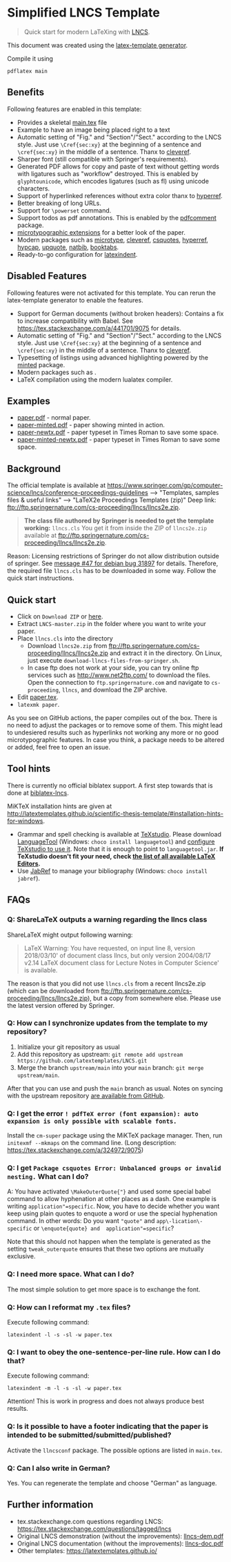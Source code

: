 # Simplified LNCS Template

> Quick start for modern LaTeXing with [LNCS](http://www.springer.com/computer/lncs).

This document was created using the [latex-template generator](https://www.npmjs.com/package/generator-latex-template).

Compile it using

    pdflatex main

## Benefits

Following features are enabled in this template:

- Provides a skeletal [main.tex](main.tex) file
- Example to have an image being placed right to a text
- Automatic setting of "Fig." and "Section"/"Sect." according to the LNCS style.
  Just use `\Cref{sec:xy}` at the beginning of a sentence and `\cref{sec:xy}` in the middle of a sentence.
  Thanx to [cleveref].
- Sharper font (still compatible with Springer's requirements).
- Generated PDF allows for copy and paste of text without getting words with ligatures such as "workflow" destroyed.
  This is enabled by `glyphtounicode`, which encodes ligatures (such as fl) using unicode characters.
- Support of hyperlinked references without extra color thanx to [hyperref].
- Better breaking of long URLs.
- Support for `\powerset` command.
- Support todos as pdf annotations. This is enabled by the [pdfcomment] package.
- [microtypographic extensions](https://www.ctan.org/pkg/microtype) for a better look of the paper.
- Modern packages such as [microtype], [cleveref], [csquotes], [hyperref], [hypcap], [upquote], [natbib], [booktabs].
- Ready-to-go configuration for [latexindent].

## Disabled Features

Following features were not activated for this template.
You can rerun the latex-template generator to enable the features.

- Support for German documents (without broken headers):
  Contains a fix to increase compatibility with Babel.
  See <https://tex.stackexchange.com/a/441701/9075> for details.
- Automatic setting of "Fig." and "Section"/"Sect." according to the LNCS style.
  Just use `\Cref{sec:xy}` at the beginning of a sentence and `\cref{sec:xy}` in the middle of a sentence.
  Thanx to [cleveref].
- Typesetting of listings using advanced highlighting powered by the [minted] package.
- Modern packages such as .
- LaTeX compilation using the modern lualatex compiler.

## Examples

- [paper.pdf](https://latextemplates.github.io/LNCS/paper.pdf) - normal paper.
- [paper-minted.pdf](https://latextemplates.github.io/LNCS/paper-minted.pdf) - paper showing minted in action.
- [paper-newtx.pdf](http://latextemplates.github.io/LNCS/paper-newtx.pdf) - paper typeset in Times Roman to save some space.
- [paper-minted-newtx.pdf](http://latextemplates.github.io/LNCS/paper-minted-newtx.pdf) - paper typeset in Times Roman to save some space.

## Background

The official template is available at <https://www.springer.com/gp/computer-science/lncs/conference-proceedings-guidelines> --> "Templates, samples files & useful links" --> "LaTeX2e Proceedings Templates (zip)"
Deep link: <ftp://ftp.springernature.com/cs-proceeding/llncs/llncs2e.zip>.

> **The class file authored by Springer is needed to get the template working:**
> `llncs.cls`
>  You get it from inside the ZIP of `llncs2e.zip` available at <ftp://ftp.springernature.com/cs-proceeding/llncs/llncs2e.zip>.

Reason: Licensing restrictions of Springer do not allow distribution outside of springer.
See [message #47 for debian bug 31897](https://bugs.debian.org/cgi-bin/bugreport.cgi?bug=31897#47) for details.
Therefore, the required file `llncs.cls` has to be downloaded in some way.
Follow the quick start instructions.

## Quick start

* Click on `Download ZIP` or [here](https://github.com/latextemplates/LNCS/archive/master.zip).
* Extract `LNCS-master.zip` in the folder where you want to write your paper.
* Place `llncs.cls` into the directory
  - Download `llncs2e.zip` from <ftp://ftp.springernature.com/cs-proceeding/llncs/llncs2e.zip> and extract it in the directory.
    On Linux, just execute `download-llncs-files-from-springer.sh`.
  - In case ftp does not work at your side, you can try online ftp services such as http://www.net2ftp.com/ to download the files.
    Open the connection to `ftp.springernature.com` and navigate to `cs-proceeding`, `llncs`, and download the ZIP archive.
* Edit [paper.tex](paper.tex).
* `latexmk paper`.

 As you see on GitHub actions, the paper compiles out of the box.
 There is no need to adjust the packages or to remove some of them.
 This might lead to undesiered results such as hyperlinks not working any more or no good microtypographic features.
 In case you think, a package needs to be altered or added, feel free to open an issue.

## Tool hints

There is currently no official biblatex support.
A first step towards that is done at [biblatex-lncs](https://github.com/mgttlinger/biblatex-lncs).

MiKTeX installation hints are given at <http://latextemplates.github.io/scientific-thesis-template/#installation-hints-for-windows>.

- Grammar and spell checking is available at [TeXstudio].
  Please download [LanguageTool] (Windows: `choco install languagetool`) and [configure TeXstudio to use it](http://wiki.languagetool.org/checking-la-tex-with-languagetool#toc4).
  Note that it is enough to point to `languagetool.jar`.
  **If TeXstudio doesn't fit your need, check [the list of all available LaTeX Editors](http://tex.stackexchange.com/questions/339/latex-editors-ides).**
- Use [JabRef] to manage your bibliography (Windows: `choco install jabref`).


## FAQs

### Q: ShareLaTeX outputs a warning regarding the llncs class

ShareLaTeX might output following warning:

> LaTeX Warning: You have requested, on input line 8, version
> 2018/03/10' of document class llncs, but only version 2004/08/17 v2.14
> LaTeX document class for Lecture Notes in Computer Science'
> is available.

The reason is that you did not use `llncs.cls` from a recent llncs2e.zip (which can be downloaded from <ftp://ftp.springernature.com/cs-proceeding/llncs/llncs2e.zip>), but a copy from somewhere else.
Please use the latest version offered by Springer.

### Q: How can I synchronize updates from the template to my repository?

1. Initialize your git repository as usual
2. Add this repository as upstream: `git remote add upstream https://github.com/latextemplates/LNCS.git`
3. Merge the branch `upstream/main` into your `main` branch: `git merge upstream/main`.

After that you can use and push the `main` branch as usual.
Notes on syncing with the upstream repository [are available from GitHub](https://help.github.com/articles/syncing-a-fork/).


### Q: I get the error  `! pdfTeX error (font expansion): auto expansion is only possible with scalable fonts.`

Install the `cm-super` package using the MiKTeX package manager. Then, run `initexmf --mkmaps` on the command line. (Long description: <https://tex.stackexchange.com/a/324972/9075>)

### Q: I get `Package csquotes Error: Unbalanced groups or invalid nesting.` What can I do?

A: You have activated `\MakeOuterQuote{"}` and used some special babel command to allow hyphenation at other places as a dash. One example is writing `application"=specific`.
Now, you have to decide whether you want keep using plain quotes to enquote a word or use the special hyphenation command.
In other words: Do you want `"quote"` and `app\-lication\-specific` or `\enquote{quote} and  application"=specific`?

Note that this should not happen when the template is generated as the setting `tweak_outerquote` ensures that these two options are mutually exclusive.

### Q: I need more space. What can I do?

The most simple solution to get more space is to exchange the font.

### Q: How can I reformat my `.tex` files?

Execute following command:

```shell
latexindent -l -s -sl -w paper.tex
```

### Q: I want to obey the one-sentence-per-line rule. How can I do that?

Execute following command:

```shell
latexindent -m -l -s -sl -w paper.tex
```

Attention! This is work in progress and does not always produce best results.

### Q: Is it possible to have a footer indicating that the paper is intended to be submitted/submitted/published?

Activate the `llncsconf` package.
The possible options are listed in `main.tex`.

### Q: Can I also write in German?

Yes. You can regenerate the template and choose "German" as language.

## Further information

- tex.stackexchange.com questions regarding LNCS: <https://tex.stackexchange.com/questions/tagged/lncs>
- Original LNCS demonstration (without the improvements): [llncs-dem.pdf](llncs-dem.pdf)
- Original LNCS documentation (without the improvements): [llncs-doc.pdf](llncs-doc.pdf)
- Other templates: <https://latextemplates.github.io/>

[booktabs]: https://ctan.org/pkg/booktabs
[cfr-lm]: https://www.ctan.org/pkg/cfr-lm
[cleveref]: https://ctan.org/pkg/cleveref
[csquotes]: https://www.ctan.org/pkg/csquotes
[hypcap]: https://www.ctan.org/pkg/hypcap
[hyperref]: https://ctan.org/pkg/hyperref
[latexindent]: https://ctan.org/pkg/latexindent
[microtype]: https://ctan.org/pkg/microtype
[minted]: https://ctan.org/pkg/minted
[natbib]: https://ctan.org/pkg/natbib
[newtx]: https://ctan.org/pkg/newtx
[paralist]: https://www.ctan.org/pkg/paralist
[pdfcomment]: https://www.ctan.org/pkg/pdfcomment
[upquote]: https://www.ctan.org/pkg/upquote

[JabRef]: https://www.jabref.org
[LanguageTool]: https://languagetool.org/
[TeXstudio]: http://texstudio.sourceforge.net/
[pygments]: http://pygments.org/

[llncs2e.zip]: ftp://ftp.springernature.com/cs-proceeding/llncs/llncs2e.zip

<!-- disable markdown-lint rules contradicting our writing of FAQs -->
<!-- markdownlint-disable-file MD001 MD013 MD026 -->
